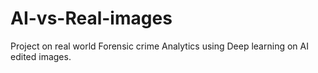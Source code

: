# AI-vs-Real-images


Project on real world Forensic crime Analytics using Deep learning on AI edited images.
